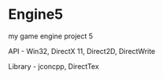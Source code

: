 # Engine5
my game engine project 5

API - Win32, DirectX 11, Direct2D, DirectWrite

Library - jconcpp, DirectTex
